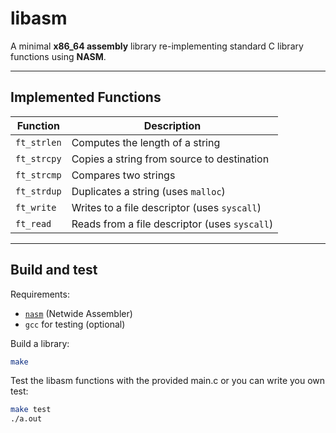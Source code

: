 # libasm

A minimal **x86_64 assembly** library re-implementing standard C library functions using **NASM**.  

---

## Implemented Functions

| Function     | Description                                        |
|--------------|----------------------------------------------------|
| `ft_strlen`  | Computes the length of a string                    |
| `ft_strcpy`  | Copies a string from source to destination         |
| `ft_strcmp`  | Compares two strings                               |
| `ft_strdup`  | Duplicates a string (uses `malloc`)               |
| `ft_write`   | Writes to a file descriptor (uses `syscall`)      |
| `ft_read`    | Reads from a file descriptor (uses `syscall`)     |

---

## Build and test

Requirements:

- [`nasm`](https://www.nasm.us/) (Netwide Assembler)
- `gcc` for testing (optional)


Build a library:

```bash
make
```

Test the libasm functions with the provided main.c or you can write you own test:

```bash
make test
./a.out

